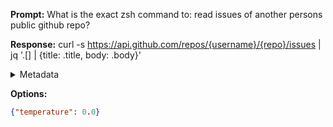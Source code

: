 **Prompt:**
What is the exact zsh command to: read issues of another persons public github repo?

**Response:**
curl -s https://api.github.com/repos/{username}/{repo}/issues | jq '.[] | {title: .title, body: .body}'

<details><summary>Metadata</summary>

- Duration: 1529 ms
- Datetime: 2023-08-15T19:20:08.110123
- Model: gpt-3.5-turbo-0613

</details>

**Options:**
```json
{"temperature": 0.0}
```

